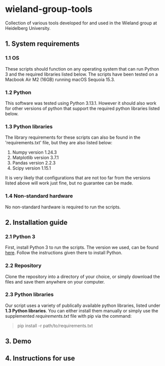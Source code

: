 # wieland-group-tools
Collection of various tools developed for and used in the Wieland group at Heidelberg University.

## 1. System requirements
### 1.1 OS

These scripts should function on any operating system that can run Python 3 and the required libraries listed below.
The scripts have been tested on a Macbook Air M2 (16GB) running macOS Sequoia 15.3.

### 1.2 Python

This software was tested using Python 3.13.1. However it should also work for other versions of python that support the required python libraries listed below.

### 1.3 Python libraries

The library requirements for these scripts can also be found in the 'requirements.txt' file, but they are also listed below:

1. Numpy version 1.24.3
2. Matplotlib version 3.7.1
3. Pandas version 2.2.3
4. Scipy version 1.15.1

It is very likely that configurations that are not too far from the versions listed above will work just fine, but no guarantee can be made.
### 1.4 Non-standard hardware
No non-standard hardware is required to run the scripts.
## 2. Installation guide
### 2.1 Python 3
First, install Python 3 to run the scripts. The version we used, can be found [here](https://www.python.org/downloads/release/python-3131/).
Follow the instructions given there to install Python. 
### 2.2 Repository
Clone the repository into a directory of your choice, or simply download the files and save them anywhere on your computer.
### 2.3 Python libraries
Our script uses a variety of publically available python libraries, listed under **1.3 Python libraries**. You can either install them manually or simply use the supplemented *requirements.txt* file with pip via the command:
> pip install -r path/to/requirements.txt
## 3. Demo

## 4. Instructions for use
